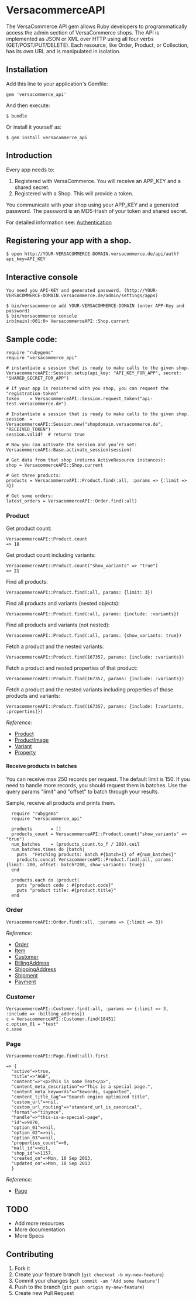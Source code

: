 # VersacommerceAPI

The VersaCommerce API gem allows Ruby developers to programmatically access the admin section of VersaCommerce shops. The API is implemented as JSON or XML over HTTP using all four verbs (GET/POST/PUT/DELETE). Each resource, like Order, Product, or Collection, has its own URL and is manipulated in isolation.

## Installation

Add this line to your application's Gemfile:

    gem 'versacommerce_api'

And then execute:

    $ bundle

Or install it yourself as:

    $ gem install versacommerce_api

## Introduction

Every app needs to:

1. Registered with VersaCommerce. You will receive an APP_KEY and a shared secret.
2. Registered with a Shop. This will provide a token.

You communicate with your shop using your APP_KEY and a generated password. The password is an MD5-Hash of your token and shared secret.


For detailed information see: [Authentication](https://github.com/versacommerce/vc-api/blob/master/sections/authentication.md)


## Registering your app with a shop.

    $ open http://YOUR-VERSACOMMERCE-DOMAIN.versacommerce.de/api/auth?api_key=API_KEY

## Interactive console

    You need you API-KEY and generated password. (http://YOUR-VERSACOMMERCE-DOMAIN.versacommerce.de/admin/settings/apps)

    $ bin/versacommerce add YOUR-VERSACOMMERCE-DOMAIN (enter APP-Key and password)
    $ bin/versacommerce console
    irb(main):001:0> VersacommerceAPI::Shop.current

## Sample code:

    require "rubygems"
    require "versacommerce_api"

    # instantiate a session that is ready to make calls to the given shop.
    VersacommerceAPI::Session.setup(api_key: "API_KEY_FOR_APP", secret: "SHARED_SECRET_FOR_APP")
    
    # If your app is resistered with you shop, you can request the "registration-token" 
    token    = VersacommerceAPI::Session.request_token("api-test.versacommerce.de")
    
    # Instantiate a session that is ready to make calls to the given shop.
    session  = VersacommerceAPI::Session.new("shopdomain.versacommerce.de", "RECEIVED_TOKEN")
    session.valid?  # returns true
    
    # Now you can activate the session and you’re set:
    VersacommerceAPI::Base.activate_session(session)

    # Get data from that shop (returns ActiveResource instances):
    shop = VersacommerceAPI::Shop.current
    
    # Get three products:
    products = VersacommerceAPI::Product.find(:all, :params => {:limit => 3})
    
    # Get some orders:
    latest_orders = VersacommerceAPI::Order.find(:all)
    
### Product


Get product count:

    VersacommerceAPI::Product.count
    => 18
    
Get product count including variants:

    VersacommerceAPI::Product.count("show_variants" => "true")
    => 21

Find all products:

    VersacommerceAPI::Product.find(:all, params: {limit: 3})

Find all products and variants (nested objects):

    VersacommerceAPI::Product.find(:all, params: {include: :variants})

Find all products and variants (not nested):

    VersacommerceAPI::Product.find(:all, params: {show_variants: true})
    
Fetch a product and the nested variants:

    VersacommerceAPI::Product.find(167357, params: {include: :variants})
    
Fetch a product and nested properties of that product:

    VersacommerceAPI::Product.find(167357, params: {include: :variants})

Fetch a product and the nested variants including properties of those products and variants:

    VersacommerceAPI::Product.find(167357, params: {include: [:variants, :properties]})

*Reference:*

* [Product](https://github.com/versacommerce/vc-api/blob/master/sections/product.md)
* [ProductImage](https://github.com/versacommerce/vc-api/blob/master/sections/product_image.md)
* [Variant](https://github.com/versacommerce/vc-api/blob/master/sections/variant.md)
* [Property](https://github.com/versacommerce/vc-api/blob/master/sections/property.md)

#### Receive products in batches

You can receive max 250 records per request. The default limit is 150. If you need to handle more records, you should request them in batches. Use the query params "limit" and "offset" to batch through your results.

Sample, receive all products and prints them.

      require "rubygems"
      require "versacommerce_api"

      products       = []
      products_count = VersacommerceAPI::Product.count("show_variants" => "true")
      num_batches    = (products_count.to_f / 200).ceil
      num_batches.times do |batch|
        puts  "Fetching products: Batch #{batch+1} of #{num_batches}"
        products.concat VersacommerceAPI::Product.find(:all, params: {limit: 200, offset: batch*200, show_variants: true})
      end
      
      products.each do |product|
        puts "product code : #{product.code}"
        puts "product title: #{product.title}"
      end

### Order

    VersacommerceAPI::Order.find(:all, :params => {:limit => 3})

*Reference:*

* [Order](https://github.com/versacommerce/vc-api/blob/master/sections/order.md)
* [Item](https://github.com/versacommerce/vc-api/blob/master/sections/item.md)
* [Customer](https://github.com/versacommerce/bcx-api/blob/master/sections/custimer.md)
* [BillingAddress](https://github.com/versacommerce/bcx-api/blob/master/sections/billing_address.md)
* [ShippingAddress](https://github.com/versacommerce/vc-api/blob/master/sections/shipping_address.md)
* [Shipment](https://github.com/versacommerce/vc-api/blob/master/sections/shipment.md)
* [Payment](https://github.com/versacommerce/vc-api/blob/master/sections/payment.md)

### Customer

    VersacommerceAPI::Customer.find(:all, :params => {:limit => 3, :include => :billing_address})
    c = VersacommerceAPI::Customer.find(18451)
    c.option_01 = "test"
    c.save

### Page

    VersacommerceAPI::Page.find(:all).first

    => {
      "active"=>true,
      "title"=>"AGB",
      "content"=>"<p>This is some Text</p>",
      "content_meta_description"=>"This is a special page.",
      "content_meta_keywords"=>"kewords, supported",
      "content_title_tag"=>"Search engine optimized title",
      "custom_url"=>nil,
      "custom_url_routing"=>"standard_url_is_canonical",
      "format"=>"tinymce",
      "handle"=>"this-is-a-special-page",
      "id"=>9070,
      "option_01"=>nil,
      "option_02"=>nil,
      "option_03"=>nil,
      "properties_count"=>0,
      "mall_id"=>nil,
      "shop_id"=>1157,
      "created_on"=>Mon, 10 Sep 2013,
      "updated_on"=>Mon, 10 Sep 2013
      }

*Reference:*

* [Page](https://github.com/versacommerce/vc-api/blob/master/sections/page.md)

## TODO

* Add more resources
* More documentation
* More Specs

## Contributing

1. Fork it
2. Create your feature branch (`git checkout -b my-new-feature`)
3. Commit your changes (`git commit -am 'Add some feature'`)
4. Push to the branch (`git push origin my-new-feature`)
5. Create new Pull Request

